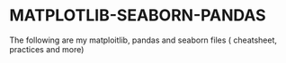 # MATPLOTLIB-SEABORN-PANDAS
The following are my matploitlib, pandas and seaborn files ( cheatsheet, practices and more)
